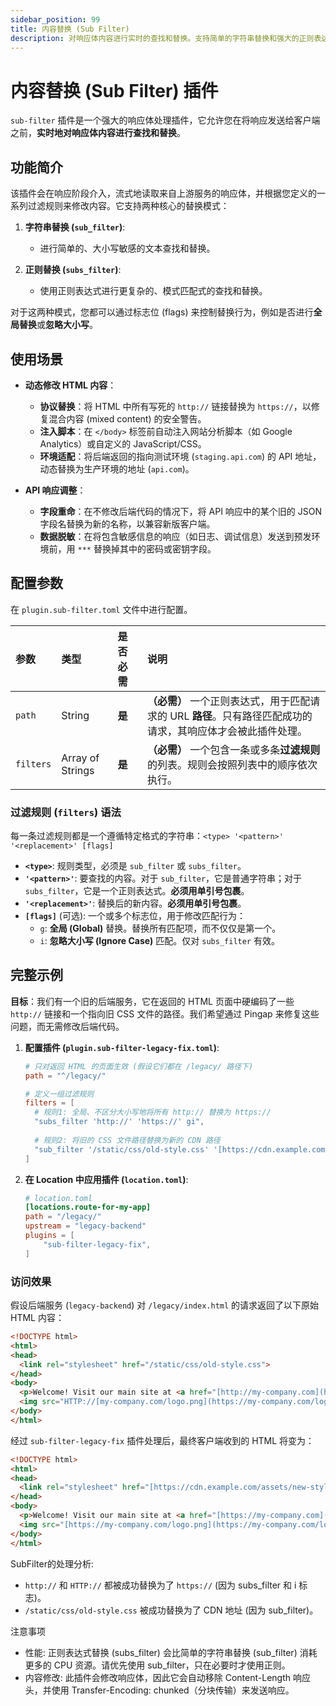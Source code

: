 ```yaml
---
sidebar_position: 99
title: 内容替换 (Sub Filter)
description: 对响应体内容进行实时的查找和替换。支持简单的字符串替换和强大的正则表达式替换，可用于动态修改 HTML、JSON 或其他文本内容。
---
```


# 内容替换 (Sub Filter) 插件

`sub-filter` 插件是一个强大的响应体处理插件，它允许您在将响应发送给客户端之前，**实时地对响应体内容进行查找和替换**。

## 功能简介

该插件会在响应阶段介入，流式地读取来自上游服务的响应体，并根据您定义的一系列过滤规则来修改内容。它支持两种核心的替换模式：

1.  **字符串替换 (`sub_filter`)**:
    * 进行简单的、大小写敏感的文本查找和替换。

2.  **正则替换 (`subs_filter`)**:
    * 使用正则表达式进行更复杂的、模式匹配式的查找和替换。

对于这两种模式，您都可以通过标志位 (flags) 来控制替换行为，例如是否进行**全局替换**或**忽略大小写**。

## 使用场景

* **动态修改 HTML 内容**：
    * **协议替换**：将 HTML 中所有写死的 `http://` 链接替换为 `https://`，以修复混合内容 (mixed content) 的安全警告。
    * **注入脚本**：在 `</body>` 标签前自动注入网站分析脚本（如 Google Analytics）或自定义的 JavaScript/CSS。
    * **环境适配**：将后端返回的指向测试环境 (`staging.api.com`) 的 API 地址，动态替换为生产环境的地址 (`api.com`)。

* **API 响应调整**：
    * **字段重命**：在不修改后端代码的情况下，将 API 响应中的某个旧的 JSON 字段名替换为新的名称，以兼容新版客户端。
    * **数据脱敏**：在将包含敏感信息的响应（如日志、调试信息）发送到预发环境前，用 `***` 替换掉其中的密码或密钥字段。

## 配置参数

在 `plugin.sub-filter.toml` 文件中进行配置。

| 参数      | 类型             | 是否必需 | 说明                                                                                                         |
| :-------- | :--------------- | :------- | :----------------------------------------------------------------------------------------------------------- |
| `path`    | String           | **是**   | **（必需）** 一个正则表达式，用于匹配请求的 URL **路径**。只有路径匹配成功的请求，其响应体才会被此插件处理。 |
| `filters` | Array of Strings | **是**   | **（必需）** 一个包含一条或多条**过滤规则**的列表。规则会按照列表中的顺序依次执行。                          |

### 过滤规则 (`filters`) 语法

每一条过滤规则都是一个遵循特定格式的字符串：`<type> '<pattern>' '<replacement>' [flags]`

* **`<type>`**: 规则类型，必须是 `sub_filter` 或 `subs_filter`。
* **`'<pattern>'`**: 要查找的内容。对于 `sub_filter`，它是普通字符串；对于 `subs_filter`，它是一个正则表达式。**必须用单引号包裹**。
* **`'<replacement>'`**: 替换后的新内容。**必须用单引号包裹**。
* **`[flags]`** (可选): 一个或多个标志位，用于修改匹配行为：
    * `g`: **全局 (Global)** 替换。替换所有匹配项，而不仅仅是第一个。
    * `i`: **忽略大小写 (Ignore Case)** 匹配。仅对 `subs_filter` 有效。


## 完整示例

**目标**：我们有一个旧的后端服务，它在返回的 HTML 页面中硬编码了一些 `http://` 链接和一个指向旧 CSS 文件的路径。我们希望通过 Pingap 来修复这些问题，而无需修改后端代码。

1.  **配置插件 (`plugin.sub-filter-legacy-fix.toml`)**:
    ```toml
    # 只对返回 HTML 的页面生效 (假设它们都在 /legacy/ 路径下)
    path = "^/legacy/"

    # 定义一组过滤规则
    filters = [
      # 规则1: 全局、不区分大小写地将所有 http:// 替换为 https://
      "subs_filter 'http://' 'https://' gi",
      
      # 规则2: 将旧的 CSS 文件路径替换为新的 CDN 路径
      "sub_filter '/static/css/old-style.css' '[https://cdn.example.com/assets/new-style.css](https://cdn.example.com/assets/new-style.css)' g"
    ]
    ```

2.  **在 Location 中应用插件 (`location.toml`)**:
    ```toml
    # location.toml
    [locations.route-for-my-app]
    path = "/legacy/"
    upstream = "legacy-backend"
    plugins = [
        "sub-filter-legacy-fix",
    ]
    ```

### 访问效果

假设后端服务 (`legacy-backend`) 对 `/legacy/index.html` 的请求返回了以下原始 HTML 内容：

```html
<!DOCTYPE html>
<html>
<head>
  <link rel="stylesheet" href="/static/css/old-style.css">
</head>
<body>
  <p>Welcome! Visit our main site at <a href="[http://my-company.com](http://my-company.com)">My Company</a>.</p>
  <img src="HTTP://[my-company.com/logo.png](https://my-company.com/logo.png)">
</body>
</html>
```

经过 `sub-filter-legacy-fix` 插件处理后，最终客户端收到的 HTML 将变为：

```html
<!DOCTYPE html>
<html>
<head>
  <link rel="stylesheet" href="[https://cdn.example.com/assets/new-style.css](https://cdn.example.com/assets/new-style.css)">
</head>
<body>
  <p>Welcome! Visit our main site at <a href="[https://my-company.com](https://my-company.com)">My Company</a>.</p>
  <img src="[https://my-company.com/logo.png](https://my-company.com/logo.png)">
</body>
</html>
```

SubFilter的处理分析:
  - `http://` 和 `HTTP://` 都被成功替换为了 `https://` (因为 subs_filter 和 i 标志)。
  - `/static/css/old-style.css` 被成功替换为了 CDN 地址 (因为 sub_filter)。

注意事项

- 性能: 正则表达式替换 (subs_filter) 会比简单的字符串替换 (sub_filter) 消耗更多的 CPU 资源。请优先使用 sub_filter，只在必要时才使用正则。
- 内容修改: 此插件会修改响应体，因此它会自动移除 Content-Length 响应头，并使用 Transfer-Encoding: chunked（分块传输）来发送响应。

